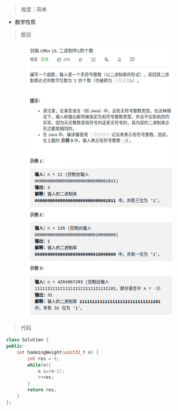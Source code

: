 > 难度：简单
- 数学性质


> 题目
<div align="center" style="zoom:80%"><img src="./pic/15-1.png"></div>

> 代码

```cpp
class Solution {
public:
    int hammingWeight(uint32_t n) {
        int res = 0;
        while(n){
            n &=(n-1);
            ++res;
        }
        return res;
    }
};
```